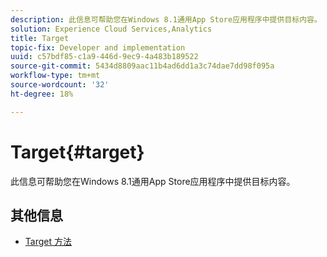 ```yaml
---
description: 此信息可帮助您在Windows 8.1通用App Store应用程序中提供目标内容。
solution: Experience Cloud Services,Analytics
title: Target
topic-fix: Developer and implementation
uuid: c57bdf85-c1a9-446d-9ec9-4a483b189522
source-git-commit: 5434d8809aac11b4ad6dd1a3c74dae7dd98f095a
workflow-type: tm+mt
source-wordcount: '32'
ht-degree: 18%

---
```



# Target{#target}

此信息可帮助您在Windows 8.1通用App Store应用程序中提供目标内容。

## 其他信息

+ [Target 方法](/help/windows-appstore/target/target-methods.md)

